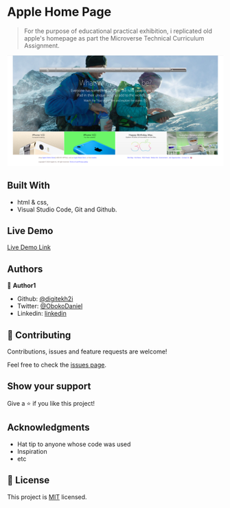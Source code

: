 # Apple Home Page

> For the purpose of educational practical exhibition, i replicated old apple's homepage as part the Microverse Technical Curriculum Assignment.  

![screenshot](images/screen.png)


## Built With

- html & css,
- Visual Studio Code, Git and Github.

## Live Demo
[Live Demo Link](https://digitekh2i.github.io/apple-home-page/)

## Authors

👤 **Author1**

- Github: [@digitekh2i](https://https://github.com/digitekh2i)
- Twitter: [@ObokoDaniel](https://twitter.com/ObokoDaniel)
- Linkedin: [linkedin](http://linkedin.com/in/daniel-dikachi-1luvtek101)

## 🤝 Contributing

Contributions, issues and feature requests are welcome!

Feel free to check the [issues page](issues/).

## Show your support

Give a ⭐️ if you like this project!

## Acknowledgments

- Hat tip to anyone whose code was used
- Inspiration
- etc

## 📝 License

This project is [MIT](lic.url) licensed.
